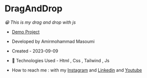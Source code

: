 # DragAndDrop
*😁 This is my drag and drop with js*
- [Demo Project](https://masoomi1396.github.io/DragAndDrop/)
- Developed by Amirmohammad Masoumi
- Created - 2023-09-09
- 🤖 Technologies Used - Html , Css , Tailwind , Js

- How to reach me : with my
[Instagram](https://www.instagram.com/masoomi1402) and
[Linkedin](https://www.linkedin.com/in/masoumi1402) and
[Youtube](https://www.youtube.com/@masoomi1402)

